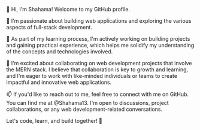 👋 Hi, I'm Shahama! Welcome to my GitHub profile.

👀  I'm passionate about building web applications and exploring the various aspects of full-stack development.

🌱 As part of my learning process, I'm actively working on building projects and gaining practical experience, which helps me solidify my understanding of the concepts and technologies involved.

💞️ I'm excited about collaborating on web development projects that involve the MERN stack. I believe that collaboration is key to growth and learning, and I'm eager to work with like-minded individuals or teams to create impactful and innovative web applications.

📫 If you'd like to reach out to me, feel free to connect with me on GitHub. You can find me at @Shahama13. I'm open to discussions, project collaborations, or any web development-related conversations.

Let's code, learn, and build together! 🚀
